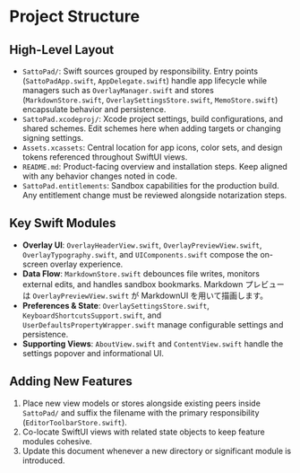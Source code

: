 # Project Structure

## High-Level Layout
- `SattoPad/`: Swift sources grouped by responsibility. Entry points (`SattoPadApp.swift`, `AppDelegate.swift`) handle app lifecycle while managers such as `OverlayManager.swift` and stores (`MarkdownStore.swift`, `OverlaySettingsStore.swift`, `MemoStore.swift`) encapsulate behavior and persistence.
- `SattoPad.xcodeproj/`: Xcode project settings, build configurations, and shared schemes. Edit schemes here when adding targets or changing signing settings.
- `Assets.xcassets`: Central location for app icons, color sets, and design tokens referenced throughout SwiftUI views.
- `README.md`: Product-facing overview and installation steps. Keep aligned with any behavior changes noted in code.
- `SattoPad.entitlements`: Sandbox capabilities for the production build. Any entitlement change must be reviewed alongside notarization steps.

## Key Swift Modules
- **Overlay UI**: `OverlayHeaderView.swift`, `OverlayPreviewView.swift`, `OverlayTypography.swift`, and `UIComponents.swift` compose the on-screen overlay experience.
- **Data Flow**: `MarkdownStore.swift` debounces file writes, monitors external edits, and handles sandbox bookmarks. Markdown プレビューは `OverlayPreviewView.swift` が MarkdownUI を用いて描画します。
- **Preferences & State**: `OverlaySettingsStore.swift`, `KeyboardShortcutsSupport.swift`, and `UserDefaultsPropertyWrapper.swift` manage configurable settings and persistence.
- **Supporting Views**: `AboutView.swift` and `ContentView.swift` handle the settings popover and informational UI.

## Adding New Features
1. Place new view models or stores alongside existing peers inside `SattoPad/` and suffix the filename with the primary responsibility (`EditorToolbarStore.swift`).
2. Co-locate SwiftUI views with related state objects to keep feature modules cohesive.
3. Update this document whenever a new directory or significant module is introduced.
